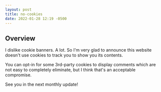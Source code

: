 ```yaml
---
layout: post
title: no-cookies
date: 2022-01-28 12:19 -0500
---
```


## Overview

I dislike cookie banners. A lot.
So I'm very glad to announce this website doesn't use cookies to track you to show you its contents.

You can opt-in for some 3rd-party cookies to display comments which are not easy to completely eliminate, but I think that's an acceptable compromise.

See you in the next monthly update!
